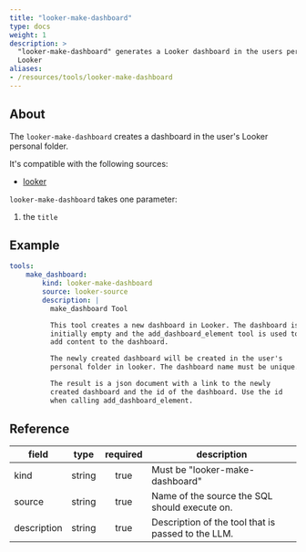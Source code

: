 ```yaml
---
title: "looker-make-dashboard"
type: docs
weight: 1
description: >
  "looker-make-dashboard" generates a Looker dashboard in the users personal folder in
  Looker
aliases:
- /resources/tools/looker-make-dashboard
---
```


## About

The `looker-make-dashboard` creates a dashboard in the user's
Looker personal folder.

It's compatible with the following sources:

- [looker](../../sources/looker.md)

`looker-make-dashboard` takes one parameter:

1. the `title`

## Example

```yaml
tools:
    make_dashboard:
        kind: looker-make-dashboard
        source: looker-source
        description: |
          make_dashboard Tool

          This tool creates a new dashboard in Looker. The dashboard is
          initially empty and the add_dashboard_element tool is used to
          add content to the dashboard.

          The newly created dashboard will be created in the user's
          personal folder in looker. The dashboard name must be unique.

          The result is a json document with a link to the newly
          created dashboard and the id of the dashboard. Use the id
          when calling add_dashboard_element.
```

## Reference

| **field**   | **type** | **required** | **description**                                    |
|-------------|:--------:|:------------:|----------------------------------------------------|
| kind        |  string  |     true     | Must be "looker-make-dashboard"                    |
| source      |  string  |     true     | Name of the source the SQL should execute on.      |
| description |  string  |     true     | Description of the tool that is passed to the LLM. |
